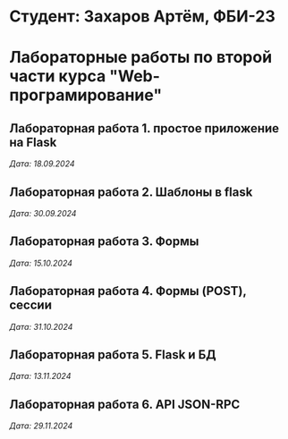 # Студент: Захаров Артём, ФБИ-23

# Лабораторные работы по второй части курса "Web-програмирование"

## Лабораторная работа 1. простое приложение на Flask

*Дата: 18.09.2024*

## Лабораторная работа 2. Шаблоны в flask

*Дата: 30.09.2024*

## Лабораторная работа 3. Формы

*Дата: 15.10.2024*

## Лабораторная работа 4. Формы (POST), сессии

*Дата: 31.10.2024*

## Лабораторная работа 5. Flask и БД
*Дата: 13.11.2024*
 
 ## Лабораторная работа 6. API JSON-RPC
 *Дата: 29.11.2024*